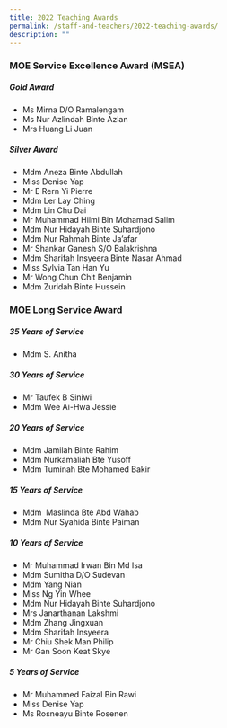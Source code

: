 ```yaml
---
title: 2022 Teaching Awards
permalink: /staff-and-teachers/2022-teaching-awards/
description: ""
---
```

### MOE Service Excellence Award (MSEA)

##### **Gold Award**
*  Ms Mirna D/O Ramalengam
*  Ms Nur Azlindah Binte Azlan
*  Mrs Huang Li Juan


##### **Silver Award**

*  Mdm Aneza Binte Abdullah
*  Miss Denise Yap
*  Mr E Rern Yi Pierre
*  Mdm Ler Lay Ching
*  Mdm Lin Chu Dai
*  Mr Muhammad Hilmi Bin Mohamad Salim
*  Mdm Nur Hidayah Binte Suhardjono
*  Mdm Nur Rahmah Binte Ja’afar
*  Mr Shankar Ganesh S/O Balakrishna
*  Mdm Sharifah Insyeera Binte Nasar Ahmad
*  Miss Sylvia Tan Han Yu
*  Mr Wong Chun Chit Benjamin
*  Mdm Zuridah Binte Hussein

### MOE Long Service Award

##### **35 Years of Service**

*  Mdm S. Anitha

##### **30 Years of Service**

*  Mr Taufek B Siniwi
*  Mdm Wee Ai-Hwa Jessie

##### **20 Years of Service**

*  Mdm Jamilah Binte Rahim
*  Mdm Nurkamaliah Bte Yusoff
*  Mdm Tuminah Bte Mohamed Bakir

##### **15 Years of Service**

*  Mdm  Maslinda Bte Abd Wahab
*  Mdm Nur Syahida Binte Paiman

##### **10 Years of Service**

*  Mr Muhammad Irwan Bin Md Isa
*  Mdm Sumitha D/O Sudevan
*  Mdm Yang Nian
*  Miss Ng Yin Whee
*  Mdm Nur Hidayah Binte Suhardjono
*  Mrs Janarthanan Lakshmi
*  Mdm Zhang Jingxuan
*  Mdm Sharifah Insyeera
*  Mr Chiu Shek Man Philip
*  Mr Gan Soon Keat Skye

##### **5 Years of Service**

*  Mr Muhammed Faizal Bin Rawi
*  Miss Denise Yap
*  Ms Rosneayu Binte Rosenen